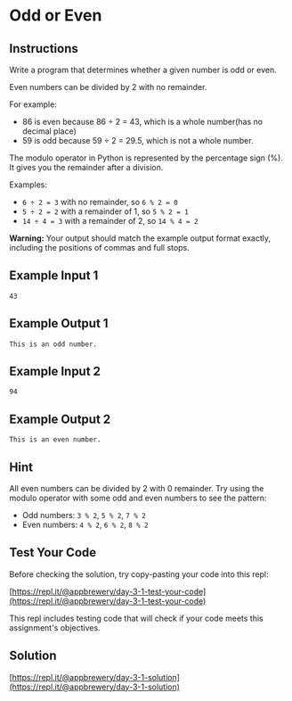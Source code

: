 # Odd or Even
## Instructions

Write a program that determines whether a given number is odd or even.

Even numbers can be divided by 2 with no remainder.

For example:
- 86 is even because 86 ÷ 2 = 43, which is a whole number(has no decimal place)
- 59 is odd because 59 ÷ 2 = 29.5, which is not a whole number.

The modulo operator in Python is represented by the percentage sign (%). It gives you the remainder after a division.

Examples:
- `6 ÷ 2 = 3` with no remainder, so `6 % 2 = 0`
- `5 ÷ 2 = 2` with a remainder of 1, so `5 % 2 = 1`
- `14 ÷ 4 = 3` with a remainder of 2, so `14 % 4 = 2`

**Warning:** Your output should match the example output format exactly, including the positions of commas and full stops.

## Example Input 1

```
43
```

## Example Output 1

```
This is an odd number.
```

## Example Input 2

```
94
```

## Example Output 2

```
This is an even number.
```
## Hint

All even numbers can be divided by 2 with 0 remainder. Try using the modulo operator with some odd and even numbers to see the pattern:
- Odd numbers: `3 % 2`, `5 % 2`, `7 % 2`
- Even numbers: `4 % 2`, `6 % 2`, `8 % 2`

## Test Your Code

Before checking the solution, try copy-pasting your code into this repl:

[https://repl.it/@appbrewery/day-3-1-test-your-code](https://repl.it/@appbrewery/day-3-1-test-your-code)

This repl includes testing code that will check if your code meets this assignment's objectives.

## Solution

[https://repl.it/@appbrewery/day-3-1-solution](https://repl.it/@appbrewery/day-3-1-solution)
